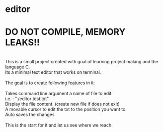 # editor
<h1> DO NOT COMPILE, MEMORY LEAKS!!</h1>
<br>This is a small project created with goal of learning project making and the language C.
<br>Its a minimal text editor that works on terminal.
<br>
<br>The goal is to create following features in it:
<br>
<br>Takes command line argument a name of file to edit.
<br>    i.e. : "./editor test.txt"
<br>Display the file content. (create new file if does not exit)
<br>A movable cursor to edit the txt to the position you want to.
<br>Auto saves the changes
<br>
<br>This is the start for it and let us see where we reach.